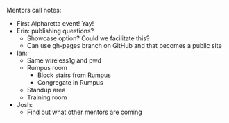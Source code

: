 Mentors call notes:

* First Alpharetta event! Yay!
* Erin: publishing questions?
  * Showcase option? Could we facilitate this?
  * Can use gh-pages branch on GitHub and that becomes a public site
* Ian: 
	* Same wireless1g and pwd
  * Rumpus room
  	* Block stairs from Rumpus
  	* Congregate in Rumpus
  * Standup area
  * Training room
* Josh:
	* Find out what other mentors are coming


	
	
